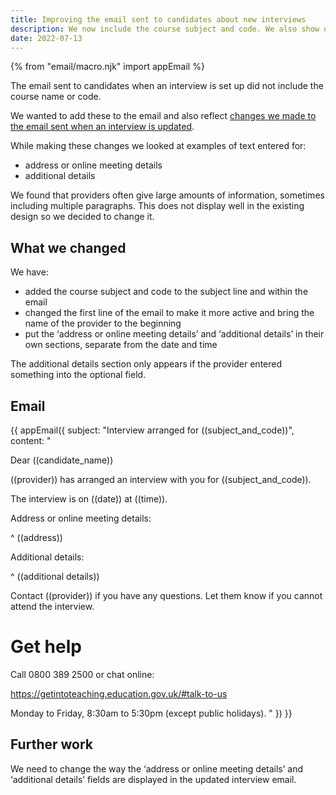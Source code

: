 ```yaml
---
title: Improving the email sent to candidates about new interviews
description: We now include the course subject and code. We also show details separately rather than in a single section.
date: 2022-07-13
---
```


{% from "email/macro.njk" import appEmail %}

The email sent to candidates when an interview is set up did not include the course name or code.

We wanted to add these to the email and also reflect [changes we made to the email sent when an interview is updated](/manage-teacher-training-applications/emailing-candidates-about-upcoming-interviews-when-their-course-is-changed/).

While making these changes we looked at examples of text entered for:

- address or online meeting details
- additional details

We found that providers often give large amounts of information, sometimes including multiple paragraphs. This does not display well in the existing design so we decided to change it.

## What we changed

We have:

- added the course subject and code to the subject line and within the email
- changed the first line of the email to make it more active and bring the name of the provider to the beginning
- put the ‘address or online meeting details’ and ‘additional details’ in their own sections, separate from the date and time

The additional details section only appears if the provider entered something into the optional field.

## Email

<!-- markdownlint-disable MD001 MD025 -->

{{ appEmail({
  subject: "Interview arranged for ((subject_and_code))",
  content: "

Dear ((candidate_name))

((provider)) has arranged an interview with you for ((subject_and_code)).

The interview is on ((date)) at ((time)).

Address or online meeting details:

^ ((address))

Additional details:

^ ((additional details))

Contact ((provider)) if you have any questions. Let them know if you cannot attend the interview.

# Get help

Call 0800 389 2500 or chat online:

https://getintoteaching.education.gov.uk/#talk-to-us

Monday to Friday, 8:30am to 5:30pm (except public holidays).
  "
}) }}

<!-- markdownlint-enable MD001 MD025 -->

## Further work

We need to change the way the ‘address or online meeting details’ and ‘additional details’ fields are displayed in the updated interview email.
